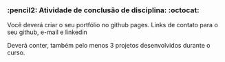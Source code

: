 <h3>:pencil2: Atividade de conclusão de disciplina: :octocat: </h3>
<p>Você deverá criar o seu portfólio no github pages. Links de contato para o seu github, e-mail e linkedin</p>
<p> Deverá conter, também pelo menos 3 projetos desenvolvidos durante o curso. </p>

